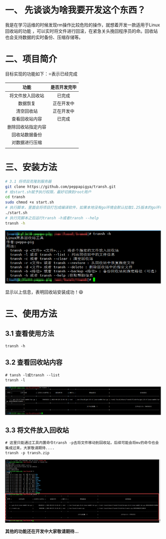 # 一、 先谈谈为啥我要开发这个东西？

  我是在学习运维的时候发现rm操作比较危险的操作，就想着开发一款适用于Linux回收站的功能 ，可以实时将文件进行回滚，在紧急关头挽回程序员的命。回收站也会支持数据的实时备份、压缩存储等。

# 二、项目简介

目标实现的功能如下：:star:表示已经完成

|        功能        | 是否开发完毕 |
| :----------------: | :----------: |
|  将文件放入回收站  |    已完成    |
|      数据恢复      |  正在开发中  |
|     清空回收站     |  正在开发中  |
|   查看回收站内容   |    已完成    |
| 删除回收站指定内容 |              |
|   回收站数据备份   |              |
|   对数据进行压缩   |              |
|                    |              |

# 三、安装方法

```bash
# 3.1 将项目克隆到服务器
git clone https://github.com/peppapigya/transh.git
# 给start.sh赋予执行权限，最好切换到root用户
cd transh
sudo chmod +x start.sh
# 执行脚本，里面会将项目打包成编译软件，如果本地没有go环境会默认拉取1.25版本的go环境，如有需要可以自行修改{go_url}参数
./start.sh
# 执行完脚本之后运行transh -h或者transh --help
transh -h
```

![image-20250829152956812](./image/image-20250829152956812.png)

显示以上信息，表明回收站安装成功！:smile:

# 三、使用方法

## 3.1 查看使用方法

```
transh -h
```

## 3.2 查看回收站内容

```
# tansh -l或transh --list
transh -l
```

![image-20250829153224526](./image/image-20250829153224526.png)

## 3.3 将文件放入回收站

```
# 这里只能通过工具内置命令transh -p去将文件移动到回收站，后续可能会将mv的命令也会集成过来，大家敬请期待....
transh -p transh.zip
```

![image-20250829153826041](./image/image-20250829153826041.png)

**其他的功能还在开发中大家敬请期待...**
